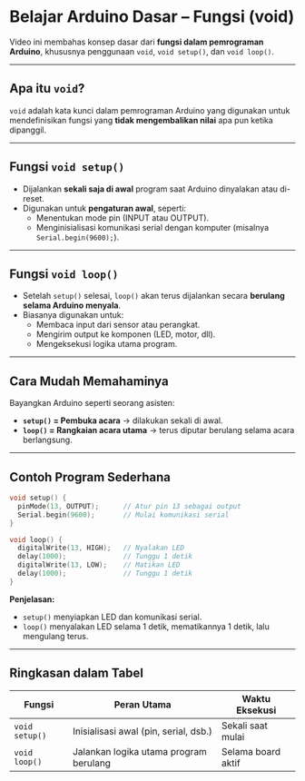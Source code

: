 # Belajar Arduino Dasar – Fungsi (void)

Video ini membahas konsep dasar dari **fungsi dalam pemrograman Arduino**, khususnya penggunaan `void`, `void setup()`, dan `void loop()`.

---

## Apa itu `void`?
`void` adalah kata kunci dalam pemrograman Arduino yang digunakan untuk mendefinisikan fungsi yang **tidak mengembalikan nilai** apa pun ketika dipanggil.

---

## Fungsi `void setup()`
- Dijalankan **sekali saja di awal** program saat Arduino dinyalakan atau di-reset.
- Digunakan untuk **pengaturan awal**, seperti:
  - Menentukan mode pin (INPUT atau OUTPUT).
  - Menginisialisasi komunikasi serial dengan komputer (misalnya `Serial.begin(9600);`).

---

## Fungsi `void loop()`
- Setelah `setup()` selesai, `loop()` akan terus dijalankan secara **berulang selama Arduino menyala**.
- Biasanya digunakan untuk:
  - Membaca input dari sensor atau perangkat.
  - Mengirim output ke komponen (LED, motor, dll).
  - Mengeksekusi logika utama program.

---

## Cara Mudah Memahaminya
Bayangkan Arduino seperti seorang asisten:

- **`setup()` = Pembuka acara** → dilakukan sekali di awal.
- **`loop()` = Rangkaian acara utama** → terus diputar berulang selama acara berlangsung.

---

## Contoh Program Sederhana
```cpp
void setup() {
  pinMode(13, OUTPUT);      // Atur pin 13 sebagai output
  Serial.begin(9600);       // Mulai komunikasi serial
}

void loop() {
  digitalWrite(13, HIGH);   // Nyalakan LED
  delay(1000);              // Tunggu 1 detik
  digitalWrite(13, LOW);    // Matikan LED
  delay(1000);              // Tunggu 1 detik
}
```

**Penjelasan:**
- `setup()` menyiapkan LED dan komunikasi serial.
- `loop()` menyalakan LED selama 1 detik, mematikannya 1 detik, lalu mengulang terus.

---

## Ringkasan dalam Tabel
| Fungsi        | Peran Utama                                  | Waktu Eksekusi        |
|---------------|---------------------------------------------|------------------------|
| `void setup()` | Inisialisasi awal (pin, serial, dsb.)       | Sekali saat mulai      |
| `void loop()`  | Jalankan logika utama program berulang      | Selama board aktif     |
